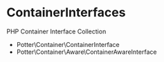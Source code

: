 # ContainerInterfaces
PHP Container Interface Collection
* Potter\Container\ContainerInterface
* Potter\Container\Aware\ContainerAwareInterface
